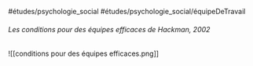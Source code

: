 #études/psychologie_social
#études/psychologie_social/équipeDeTravail

###### Les conditions pour des équipes efficaces de Hackman, 2002
![[conditions pour des équipes efficaces.png]]